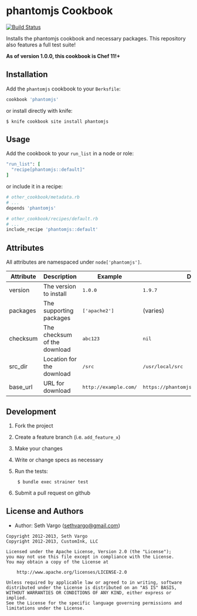 phantomjs Cookbook
==================
[![Build Status](https://secure.travis-ci.org/customink-webops/phantomjs.png?branch=master)](http://travis-ci.org/customink-webops/phantomjs)

Installs the phantomjs cookbook and necessary packages. This repository also features a full test suite!

**As of version 1.0.0, this cookbook is Chef 11!+**

Installation
------------
Add the `phantomjs` cookbook to your `Berksfile`:

```ruby
cookbook 'phantomjs'
```

or install directly with knife:

    $ knife cookbook site install phantomjs

Usage
-----
Add the cookbook to your `run_list` in a node or role:

```ruby
"run_list": [
  "recipe[phantomjs::default]"
]
```

or include it in a recipe:

```ruby
# other_cookbook/metadata.rb
# ...
depends 'phantomjs'
```
```ruby
# other_cookbook/recipes/default.rb
# ...
include_recipe 'phantomjs::default'
```

Attributes
----------
All attributes are namespaced under `node['phantomjs']`.

<table>
  <thead>
    <tr>
      <th>Attribute</th>
      <th>Description</th>
      <th>Example</th>
      <th>Default</th>
    </tr>
  </thead>

  <tbody>
    <tr>
      <td>version</td>
      <td>The version to install</td>
      <td><tt>1.0.0</tt></td>
      <td><tt>1.9.7</tt></td>
    </tr>
    <tr>
      <td>packages</td>
      <td>The supporting packages</td>
      <td><tt>['apache2']</td>
      <td>(varies)</td>
    </tr>
    <tr>
      <td>checksum</td>
      <td>The checksum of the download</td>
      <td><tt>abc123</tt></td>
      <td><tt>nil</tt></td>
    </tr>
    <tr>
      <td>src_dir</td>
      <td>Location for the download</td>
      <td><tt>/src</tt></td>
      <td><tt>/usr/local/src</tt></td>
    </tr>
    <tr>
      <td>base_url</td>
      <td>URL for download</td>
      <td><tt>http://example.com/</tt></td>
      <td><tt>https://phantomjs.googlecode.com/files</tt></td>
    </tr>
  </tbody>
</table>

Development
-----------
1. Fork the project
1. Create a feature branch (i.e. `add_feature_x`)
1. Make your changes
1. Write or change specs as necessary
1. Run the tests:

        $ bundle exec strainer test

1. Submit a pull request on github

License and Authors
-------------------
- Author: Seth Vargo (sethvargo@gmail.com)

```text
Copyright 2012-2013, Seth Vargo
Copyright 2012-2013, CustomInk, LLC

Licensed under the Apache License, Version 2.0 (the "License");
you may not use this file except in compliance with the License.
You may obtain a copy of the License at

    http://www.apache.org/licenses/LICENSE-2.0

Unless required by applicable law or agreed to in writing, software
distributed under the License is distributed on an "AS IS" BASIS,
WITHOUT WARRANTIES OR CONDITIONS OF ANY KIND, either express or implied.
See the License for the specific language governing permissions and
limitations under the License.
```
